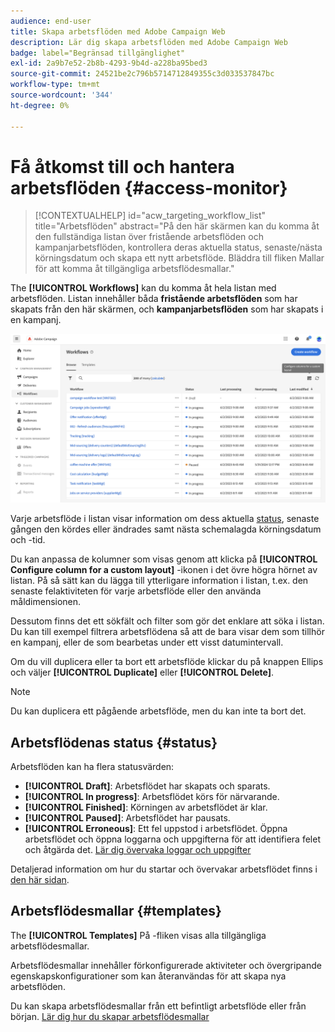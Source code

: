 ```yaml
---
audience: end-user
title: Skapa arbetsflöden med Adobe Campaign Web
description: Lär dig skapa arbetsflöden med Adobe Campaign Web
badge: label="Begränsad tillgänglighet"
exl-id: 2a9b7e52-2b8b-4293-9b4d-a228ba95bed3
source-git-commit: 24521be2c796b5714712849355c3d033537847bc
workflow-type: tm+mt
source-wordcount: '344'
ht-degree: 0%

---
```


# Få åtkomst till och hantera arbetsflöden {#access-monitor}

>[!CONTEXTUALHELP]
>id="acw_targeting_workflow_list"
>title="Arbetsflöden"
>abstract="På den här skärmen kan du komma åt den fullständiga listan över fristående arbetsflöden och kampanjarbetsflöden, kontrollera deras aktuella status, senaste/nästa körningsdatum och skapa ett nytt arbetsflöde. Bläddra till fliken Mallar för att komma åt tillgängliga arbetsflödesmallar."

The **[!UICONTROL Workflows]** kan du komma åt hela listan med arbetsflöden. Listan innehåller båda **fristående arbetsflöden** som har skapats från den här skärmen, och **kampanjarbetsflöden** som har skapats i en kampanj.

![](assets/workflow-list.png)

Varje arbetsflöde i listan visar information om dess aktuella [status](#status), senaste gången den kördes eller ändrades samt nästa schemalagda körningsdatum och -tid.

Du kan anpassa de kolumner som visas genom att klicka på **[!UICONTROL Configure column for a custom layout]** -ikonen i det övre högra hörnet av listan. På så sätt kan du lägga till ytterligare information i listan, t.ex. den senaste felaktiviteten för varje arbetsflöde eller den använda måldimensionen.

Dessutom finns det ett sökfält och filter som gör det enklare att söka i listan. Du kan till exempel filtrera arbetsflödena så att de bara visar dem som tillhör en kampanj, eller de som bearbetas under ett visst datumintervall.

Om du vill duplicera eller ta bort ett arbetsflöde klickar du på knappen Ellips och väljer **[!UICONTROL Duplicate]** eller **[!UICONTROL Delete]**.

>[!NOTE]
>
>Du kan duplicera ett pågående arbetsflöde, men du kan inte ta bort det.

## Arbetsflödenas status {#status}

Arbetsflöden kan ha flera statusvärden:

* **[!UICONTROL Draft]**: Arbetsflödet har skapats och sparats.
* **[!UICONTROL In progress]**: Arbetsflödet körs för närvarande.
* **[!UICONTROL Finished]**: Körningen av arbetsflödet är klar.
* **[!UICONTROL Paused]**: Arbetsflödet har pausats.
* **[!UICONTROL Erroneous]**: Ett fel uppstod i arbetsflödet. Öppna arbetsflödet och öppna loggarna och uppgifterna för att identifiera felet och åtgärda det. [Lär dig övervaka loggar och uppgifter](start-monitor-workflows.md#logs-tasks)

Detaljerad information om hur du startar och övervakar arbetsflödet finns i [den här sidan](start-monitor-workflows.md).

## Arbetsflödesmallar {#templates}

The **[!UICONTROL Templates]** På -fliken visas alla tillgängliga arbetsflödesmallar.

Arbetsflödesmallar innehåller förkonfigurerade aktiviteter och övergripande egenskapskonfigurationer som kan återanvändas för att skapa nya arbetsflöden.

Du kan skapa arbetsflödesmallar från ett befintligt arbetsflöde eller från början. [Lär dig hur du skapar arbetsflödesmallar](create-workflow.md#workflow-templates)
